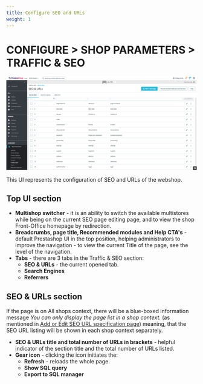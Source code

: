 ```yaml
---
title: Configure SEO and URLs
weight: 1
---
```

# CONFIGURE > SHOP PARAMETERS > TRAFFIC & SEO 

![SEO and URLs page in single Shop context](static/img/seo-and-urls.png)

This UI represents the configuration of SEO and URLs of the webshop.

## Top UI section

- **Multishop switcher** - it is an ability to switch the available multistores while being on the current SEO page editing page, and to view the shop Front-Office homepage by redirection.
- **Breadcrumbs, page title, Recommended modules and Help CTA's** - default Prestashop UI in the top position, helping administrators to improve the navigation - to view the current Title of the page, see the level of the navigation.
- **Tabs** - there are 3 tabs in the Traffic & SEO section:
  - **SEO & URLs** - the current opened tab.
  - **Search Engines** 
  - **Referrers**

## SEO & URLs section

If the page is on All shops context, there will be a blue-boxed information message _You can only display the page list in a shop context._ (as mentioned in [Add or Edit SEO URL specification page](/content/1.7/back-office/shop-parameters/traffic-and-seo/add-edit-new-seo-page.md)) meaning, that the SEO URL listing will be shown in each shop context separately.

- **SEO & URLs title and total number of URLs in brackets** - helpful indicator of the section title and the total number of URLs listed.
- **Gear icon** - clicking the icon initiates the:
  - **Refresh** - reloads the whole page.
  - **Show SQL query**
  - **Export to SQL manager**
